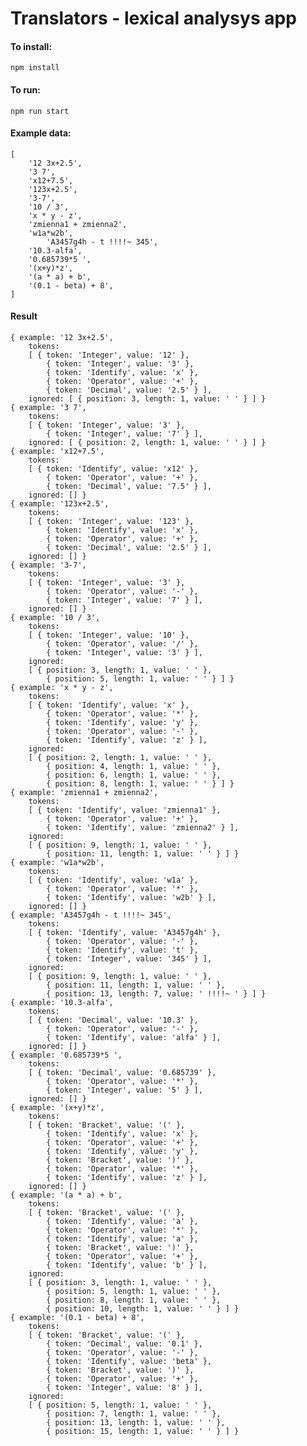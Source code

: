 # Translators - lexical analysys app

#### To install:

    npm install

#### To run:

    npm run start

#### Example data:

    [
        '12 3x+2.5',
        '3 7',
        'x12+7.5',
        '123x+2.5',
        '3-7',
        '10 / 3',
        'x * y - z',
        'zmienna1 + zmienna2',
        'w1a*w2b',
    		'A3457g4h - t !!!!~ 345',
        '10.3-alfa',
        '0.685739*5 ',
        '(x+y)*z',
        '(a * a) + b',
        '(0.1 - beta) + 8',
    ]

#### Result


	{ example: '12 3x+2.5',
		tokens:
		[ { token: 'Integer', value: '12' },
			{ token: 'Integer', value: '3' },
			{ token: 'Identify', value: 'x' },
			{ token: 'Operator', value: '+' },
			{ token: 'Decimal', value: '2.5' } ],
		ignored: [ { position: 3, length: 1, value: ' ' } ] }
	{ example: '3 7',
		tokens:
		[ { token: 'Integer', value: '3' },
			{ token: 'Integer', value: '7' } ],
		ignored: [ { position: 2, length: 1, value: ' ' } ] }
	{ example: 'x12+7.5',
		tokens:
		[ { token: 'Identify', value: 'x12' },
			{ token: 'Operator', value: '+' },
			{ token: 'Decimal', value: '7.5' } ],
		ignored: [] }
	{ example: '123x+2.5',
		tokens:
		[ { token: 'Integer', value: '123' },
			{ token: 'Identify', value: 'x' },
			{ token: 'Operator', value: '+' },
			{ token: 'Decimal', value: '2.5' } ],
		ignored: [] }
	{ example: '3-7',
		tokens:
		[ { token: 'Integer', value: '3' },
			{ token: 'Operator', value: '-' },
			{ token: 'Integer', value: '7' } ],
		ignored: [] }
	{ example: '10 / 3',
		tokens:
		[ { token: 'Integer', value: '10' },
			{ token: 'Operator', value: '/' },
			{ token: 'Integer', value: '3' } ],
		ignored:
		[ { position: 3, length: 1, value: ' ' },
			{ position: 5, length: 1, value: ' ' } ] }
	{ example: 'x * y - z',
		tokens:
		[ { token: 'Identify', value: 'x' },
			{ token: 'Operator', value: '*' },
			{ token: 'Identify', value: 'y' },
			{ token: 'Operator', value: '-' },
			{ token: 'Identify', value: 'z' } ],
		ignored:
		[ { position: 2, length: 1, value: ' ' },
			{ position: 4, length: 1, value: ' ' },
			{ position: 6, length: 1, value: ' ' },
			{ position: 8, length: 1, value: ' ' } ] }
	{ example: 'zmienna1 + zmienna2',
		tokens:
		[ { token: 'Identify', value: 'zmienna1' },
			{ token: 'Operator', value: '+' },
			{ token: 'Identify', value: 'zmienna2' } ],
		ignored:
		[ { position: 9, length: 1, value: ' ' },
			{ position: 11, length: 1, value: ' ' } ] }
	{ example: 'w1a*w2b',
		tokens:
		[ { token: 'Identify', value: 'w1a' },
			{ token: 'Operator', value: '*' },
			{ token: 'Identify', value: 'w2b' } ],
		ignored: [] }
	{ example: 'A3457g4h - t !!!!~ 345',
		tokens:
		[ { token: 'Identify', value: 'A3457g4h' },
			{ token: 'Operator', value: '-' },
			{ token: 'Identify', value: 't' },
			{ token: 'Integer', value: '345' } ],
		ignored:
		[ { position: 9, length: 1, value: ' ' },
			{ position: 11, length: 1, value: ' ' },
			{ position: 13, length: 7, value: ' !!!!~ ' } ] }
	{ example: '10.3-alfa',
		tokens:
		[ { token: 'Decimal', value: '10.3' },
			{ token: 'Operator', value: '-' },
			{ token: 'Identify', value: 'alfa' } ],
		ignored: [] }
	{ example: '0.685739*5 ',
		tokens:
		[ { token: 'Decimal', value: '0.685739' },
			{ token: 'Operator', value: '*' },
			{ token: 'Integer', value: '5' } ],
		ignored: [] }
	{ example: '(x+y)*z',
		tokens:
		[ { token: 'Bracket', value: '(' },
			{ token: 'Identify', value: 'x' },
			{ token: 'Operator', value: '+' },
			{ token: 'Identify', value: 'y' },
			{ token: 'Bracket', value: ')' },
			{ token: 'Operator', value: '*' },
			{ token: 'Identify', value: 'z' } ],
		ignored: [] }
	{ example: '(a * a) + b',
		tokens:
		[ { token: 'Bracket', value: '(' },
			{ token: 'Identify', value: 'a' },
			{ token: 'Operator', value: '*' },
			{ token: 'Identify', value: 'a' },
			{ token: 'Bracket', value: ')' },
			{ token: 'Operator', value: '+' },
			{ token: 'Identify', value: 'b' } ],
		ignored:
		[ { position: 3, length: 1, value: ' ' },
			{ position: 5, length: 1, value: ' ' },
			{ position: 8, length: 1, value: ' ' },
			{ position: 10, length: 1, value: ' ' } ] }
	{ example: '(0.1 - beta) + 8',
		tokens:
		[ { token: 'Bracket', value: '(' },
			{ token: 'Decimal', value: '0.1' },
			{ token: 'Operator', value: '-' },
			{ token: 'Identify', value: 'beta' },
			{ token: 'Bracket', value: ')' },
			{ token: 'Operator', value: '+' },
			{ token: 'Integer', value: '8' } ],
		ignored:
		[ { position: 5, length: 1, value: ' ' },
			{ position: 7, length: 1, value: ' ' },
			{ position: 13, length: 1, value: ' ' },
			{ position: 15, length: 1, value: ' ' } ] }



